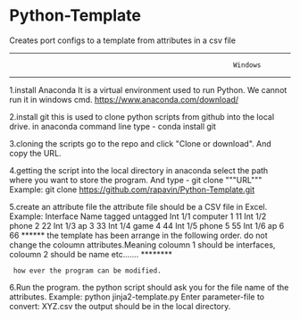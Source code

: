 # Python-Template
Creates port configs to a template from attributes in a csv file

----------------------------------------------------------------------------------------------------------------------------------------
															Windows
----------------------------------------------------------------------------------------------------------------------------------------

1.install Anaconda
	It is a virtual environment used to run Python. We cannot run it in windows cmd.
	https://www.anaconda.com/download/
	
2.install git
	this is used to clone python scripts from github into the local drive.
	in anaconda command line type - conda install git
	
3.cloning the scripts
	go to the repo and click "Clone or download". And copy the URL.
	
4.getting the script into the local directory
	in anaconda select the path where you want to store the program. And type - git clone """URL"""
	Example: git clone https://github.com/rapavin/Python-Template.git
	
5.create an attribute file
	the attribute file should be a CSV file in Excel.
	Example:
 	 Interface	  Name 	       tagged 	    untagged
 	 Int 1/1	  computer     1	        11
  	 Int 1/2	  phone   	   2	        22
  	 Int 1/3	  ap	       3	        33
  	 Int 1/4	  game	       4	        44
 	 Int 1/5	  phone        5	        55
  	 Int 1/6	  ap	       6	        66
	 ****** the template has been arrange in the following order. do not change the coloumn attributes.Meaning coloumn 1 should be 		               interfaces, coloumn 2 should be name etc....... ********
	 
	 how ever the program can be modified.
	 
6.Run the program.
    the python script should ask you for the file name of the attributes.
	Example:
		python jinja2-template.py
		Enter parameter-file to convert: XYZ.csv
		the output should be in the local directory.
